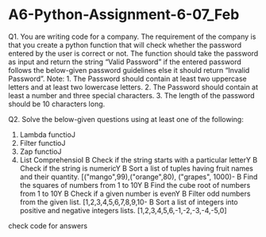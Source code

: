# A6-Python-Assignment-6-07_Feb

Q1. You are writing code for a company. The requirement of the company is that you create a python
function that will check whether the password entered by the user is correct or not. The function should
take the password as input and return the string “Valid Password” if the entered password follows the
below-given password guidelines else it should return “Invalid Password”.
Note: 1. The Password should contain at least two uppercase letters and at least two lowercase letters.
2. The Password should contain at least a number and three special characters.
3. The length of the password should be 10 characters long.

Q2. Solve the below-given questions using at least one of the following:
1. Lambda functioJ
2. Filter functioJ
3. Zap functioJ
4. List ComprehensioI
B Check if the string starts with a particular letterY
B Check if the string is numericY
B Sort a list of tuples having fruit names and their quantity. [("mango",99),("orange",80), ("grapes", 1000)-
B Find the squares of numbers from 1 to 10Y
B Find the cube root of numbers from 1 to 10Y
B Check if a given number is evenY
B Filter odd numbers from the given list.
[1,2,3,4,5,6,7,8,9,10-
B Sort a list of integers into positive and negative integers lists.
[1,2,3,4,5,6,-1,-2,-3,-4,-5,0]

check code for answers

